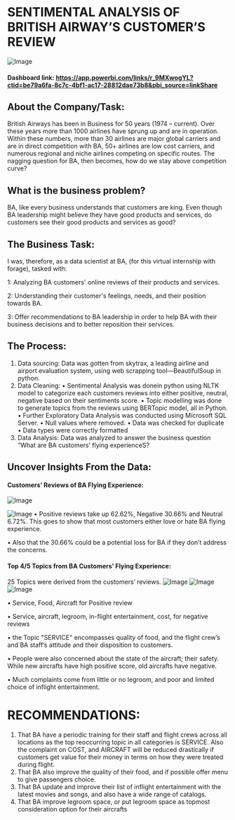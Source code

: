 # SENTIMENTAL ANALYSIS OF BRITISH AIRWAY’S CUSTOMER’S REVIEW

![Image](https://github.com/user-attachments/assets/4c47e970-200e-484c-adac-27c3d39617db)

#### Dashboard link: https://app.powerbi.com/links/r_9MXwogYL?ctid=be79a6fa-8c7c-4bf1-ac17-28812dae73b8&pbi_source=linkShare

## About the Company/Task:
British Airways has been in Business for 50 years (1974 – current). Over these years more than 1000 airlines have sprung up and are in operation. Within these numbers, more than 30 airlines are major global carriers and are in direct competition with BA, 50+ airlines are low cost carriers, and numerous regional and niche airlines competing on specific routes. 
The nagging question for BA, then becomes, how do we stay above competition curve?

## What is the business problem?
BA, like every business understands that customers are king. Even though BA leadership might believe they have good products and services, do customers see their good products and services as good?  
## The Business Task:
I was, therefore, as a data scientist at BA, (for this virtual internship with forage), tasked with:

1: Analyzing BA customers' online reviews of their products and services. 

2: Understanding their customer's feelings, needs, and their position towards BA.

3: Offer recommendations to BA leadership in order to help BA with their business decisions and to better reposition their services.
## The Process:
1.  Data sourcing: Data was gotten from skytrax, a leading airline and airport evaluation system, using web scrapping tool—BeautifulSoup in python. 
2.  Data Cleaning: 
•	Sentimental Analysis was donein python using NLTK model to categorize each customers reviews into either positive, neutral, negative based on their sentiments score.
•  Topic modelling was done to generate topics from the reviews using BERTopic model, all in Python. 
•	Further Exploratory Data Analysis was conducted using Microsoft SQL Server.
•	Null values where removed.
•	  Data was checked for duplicate
•	Data types were correctly formatted
4.  Data Analysis: Data was analyzed to answer the business question “What are BA customers’ flying experienceS?

## Uncover Insights From the Data: 
#### Customers’ Reviews of BA Flying Experience:

![Image](https://github.com/user-attachments/assets/a528adb0-c6e1-4d2c-81d9-7207a77cc25e)

![Image](https://github.com/user-attachments/assets/b41bf5a9-8077-41c4-8cc9-23fd279bd50a)
• Positive reviews take up 62.62%, Negative 30.66% and Neutral 6.72%. This goes to show that most customers either love or hate BA flying experience.

• Also that the 30.66% could be a potential loss for BA if they don’t address the concerns.
#### Top 4/5 Topics from BA Customers’ Flying Experience:
25 Topics were derived from the customers’ reviews.
![Image](https://github.com/user-attachments/assets/9b6807ed-d534-4602-b230-0ffa884a960d)
![Image](https://github.com/user-attachments/assets/acfb4b03-bb2c-4ada-a5c1-86c8f6175dea)
![Image](https://github.com/user-attachments/assets/91cd13a0-4218-4783-bc71-afc9e54e2edb)

•	Service, Food, Aircraft for Positive review

•	Service, aircraft, legroom, in-flight entertainment, cost,  for negative reviews

•	the Topic "SERVICE" encompasses quality of food, and the flight crew’s and BA staff’s attitude and their disposition to customers. 

•	People were also concerned about the state of the aircraft; their safety. While new aircrafts have high positive score, old aircrafts have negative.

•	Much complaints come from little or no legroom, and poor and limited choice of inflight entertainment.

# RECOMMENDATIONS:
1.	That BA have a periodic training for their staff and flight crews across all locations as the top reoccurring topic in all categories is SERVICE. Also the complaint on COST, and AIRCRAFT will be reduced drastically if customers get value for their money in terms on how they were treated during flight.
2.	That BA also improve the quality of their food, and if possible offer menu to give passengers choice.
3.	That BA update and improve their list of inflight entertainment with the latest movies and songs, and also have a wide range of catalogs. 
4.	That BA improve legroom space, or put legroom space as topmost consideration option for their aircrafts





